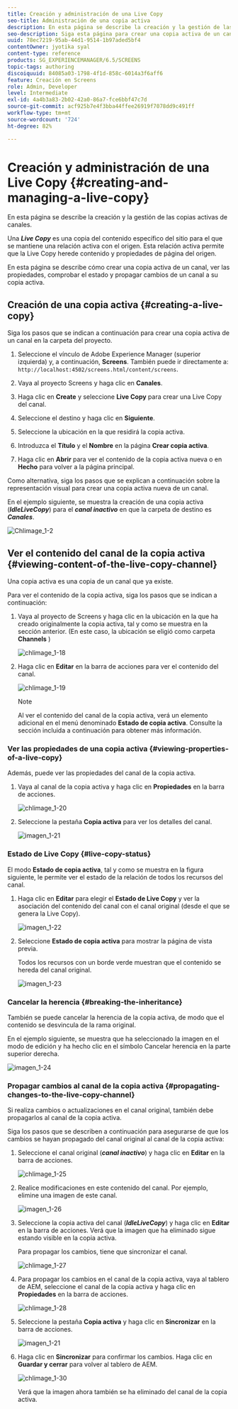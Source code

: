 ```yaml
---
title: Creación y administración de una Live Copy
seo-title: Administración de una copia activa
description: En esta página se describe la creación y la gestión de las copias activas de canales.
seo-description: Siga esta página para crear una copia activa de un canal, ver las propiedades, comprobar el estado y propagar cambios de un canal a su copia activa.
uuid: 78ec7219-95ab-44d1-9514-1b97aded5bf4
contentOwner: jyotika syal
content-type: reference
products: SG_EXPERIENCEMANAGER/6.5/SCREENS
topic-tags: authoring
discoiquuid: 84085a03-1798-4f1d-858c-6014a3f6aff6
feature: Creación en Screens
role: Admin, Developer
level: Intermediate
exl-id: 4a4b3a83-2b02-42a0-86a7-fce6bbf47c7d
source-git-commit: acf925b7e4f3bba44ffee26919f7078dd9c491ff
workflow-type: tm+mt
source-wordcount: '724'
ht-degree: 82%

---
```


# Creación y administración de una Live Copy {#creating-and-managing-a-live-copy}

En esta página se describe la creación y la gestión de las copias activas de canales.

Una ***Live Copy*** es una copia del contenido específico del sitio para el que se mantiene una relación activa con el origen. Esta relación activa permite que la Live Copy herede contenido y propiedades de página del origen.

En esta página se describe cómo crear una copia activa de un canal, ver las propiedades, comprobar el estado y propagar cambios de un canal a su copia activa.


## Creación de una copia activa {#creating-a-live-copy}

Siga los pasos que se indican a continuación para crear una copia activa de un canal en la carpeta del proyecto.

1. Seleccione el vínculo de Adobe Experience Manager (superior izquierda) y, a continuación, **Screens**. También puede ir directamente a: `http://localhost:4502/screens.html/content/screens`.

1. Vaya al proyecto Screens y haga clic en **Canales**.
1. Haga clic en **Create** y seleccione **Live Copy** para crear una Live Copy del canal.

1. Seleccione el destino y haga clic en **Siguiente**.
1. Seleccione la ubicación en la que residirá la copia activa.
1. Introduzca el **Título** y el **Nombre** en la página **Crear copia activa**.

1. Haga clic en **Abrir** para ver el contenido de la copia activa nueva o en **Hecho** para volver a la página principal.

Como alternativa, siga los pasos que se explican a continuación sobre la representación visual para crear una copia activa nueva de un canal.

En el ejemplo siguiente, se muestra la creación de una copia activa (***IdleLiveCopy***) para el ***canal inactivo*** en que la carpeta de destino es ***Canales***.

![Chlimage_1-2](assets/chlimage_1-2.gif)

## Ver el contenido del canal de la copia activa {#viewing-content-of-the-live-copy-channel}

Una copia activa es una copia de un canal que ya existe.

Para ver el contenido de la copia activa, siga los pasos que se indican a continuación:

1. Vaya al proyecto de Screens y haga clic en la ubicación en la que ha creado originalmente la copia activa, tal y como se muestra en la sección anterior. (En este caso, la ubicación se eligió como carpeta **Channels** )

   ![chlimage_1-18](assets/chlimage_1-18.png)

1. Haga clic en **Editar** en la barra de acciones para ver el contenido del canal.

   ![chlimage_1-19](assets/chlimage_1-19.png)

   >[!NOTE]
   >
   >Al ver el contenido del canal de la copia activa, verá un elemento adicional en el menú denominado **Estado de copia activa**. Consulte la sección incluida a continuación para obtener más información.

### Ver las propiedades de una copia activa {#viewing-properties-of-a-live-copy}

Además, puede ver las propiedades del canal de la copia activa.

1. Vaya al canal de la copia activa y haga clic en **Propiedades** en la barra de acciones.

   ![chlimage_1-20](assets/chlimage_1-20.png)

1. Seleccione la pestaña **Copia activa** para ver los detalles del canal.

   ![imagen_1-21](assets/chlimage_1-21.png)

### Estado de Live Copy   {#live-copy-status}

El modo **Estado de copia activa**, tal y como se muestra en la figura siguiente, le permite ver el estado de la relación de todos los recursos del canal.

1. Haga clic en **Editar** para elegir el **Estado de Live Copy** y ver la asociación del contenido del canal con el canal original (desde el que se genera la Live Copy).

   ![imagen_1-22](assets/chlimage_1-22.png)

1. Seleccione **Estado de copia activa** para mostrar la página de vista previa.

   Todos los recursos con un borde verde muestran que el contenido se hereda del canal original.

   ![imagen_1-23](assets/chlimage_1-23.png)

### Cancelar la herencia {#breaking-the-inheritance}

También se puede cancelar la herencia de la copia activa, de modo que el contenido se desvincula de la rama original.

En el ejemplo siguiente, se muestra que ha seleccionado la imagen en el modo de edición y ha hecho clic en el símbolo Cancelar herencia en la parte superior derecha.

![imagen_1-24](assets/chlimage_1-24.png)

### Propagar cambios al canal de la copia activa {#propagating-changes-to-the-live-copy-channel}

Si realiza cambios o actualizaciones en el canal original, también debe propagarlos al canal de la copia activa.

Siga los pasos que se describen a continuación para asegurarse de que los cambios se hayan propagado del canal original al canal de la copia activa:

1. Seleccione el canal original (***canal inactivo***) y haga clic en **Editar** en la barra de acciones.

   ![chlimage_1-25](assets/chlimage_1-25.png)

1. Realice modificaciones en este contenido del canal. Por ejemplo, elimine una imagen de este canal.

   ![imagen_1-26](assets/chlimage_1-26.png)

1. Seleccione la copia activa del canal (***IdleLiveCopy***) y haga clic en **Editar** en la barra de acciones. Verá que la imagen que ha eliminado sigue estando visible en la copia activa.

   Para propagar los cambios, tiene que sincronizar el canal.

   ![chlimage_1-27](assets/chlimage_1-27.png)

1. Para propagar los cambios en el canal de la copia activa, vaya al tablero de AEM, seleccione el canal de la copia activa y haga clic en **Propiedades** en la barra de acciones.

   ![chlimage_1-28](assets/chlimage_1-28.png)

1. Seleccione la pestaña **Copia activa** y haga clic en **Sincronizar** en la barra de acciones.

   ![imagen_1-21](assets/chlimage_1-29.png)

1. Haga clic en **Sincronizar** para confirmar los cambios. Haga clic en **Guardar y cerrar** para volver al tablero de AEM.

   ![chlimage_1-30](assets/chlimage_1-30.png)

   Verá que la imagen ahora también se ha eliminado del canal de la copia activa.
